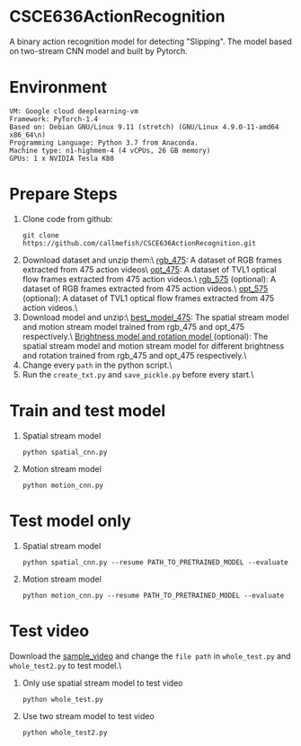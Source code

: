 # CSCE636ActionRecognition
A binary action recognition model for detecting "Slipping". The model based on two-stream CNN model and built by Pytorch.

# Environment
```
VM: Google cloud deeplearning-vm
Framework: PyTorch-1.4
Based on: Debian GNU/Linux 9.11 (stretch) (GNU/Linux 4.9.0-11-amd64 x86_64\n)
Programming Language: Python 3.7 from Anaconda.
Machine type: n1-highmem-4 (4 vCPUs, 26 GB memory)
GPUs: 1 x NVIDIA Tesla K80
```

# Prepare Steps

 1. Clone code from github:
 	```
 	git clone https://github.com/callmefish/CSCE636ActionRecognition.git
 	```
 2. Download dataset and unzip them:\\
	[rgb_475](https://storage.cloud.google.com/ucf101_for_rar/video_data_475.zip?authuser=1): A dataset of RGB frames extracted from 475 action videos\\
	[opt_475](https://storage.cloud.google.com/ucf101_for_rar/opt_475.zip?authuser=1): A dataset of TVL1 optical flow frames extracted from 475 action videos.\\
	[rgb_575](https://storage.cloud.google.com/ucf101_for_rar/video_data_575.zip?authuser=1) (optional): A dataset of RGB frames extracted from 475 action videos.\\
	[opt_575](https://storage.cloud.google.com/ucf101_for_rar/opt_575.zip?authuser=1) (optional): A dataset of TVL1 optical flow frames extracted from 475 action videos.\\
 3. Download model and unzip:\\
	[best_model_475](https://storage.cloud.google.com/ucf101_for_rar/opt_575.zip?authuser=1): The spatial stream model and motion stream model trained from rgb_475 and opt_475 respectively.\\
	[Brightness model and rotation model ](https://storage.cloud.google.com/ucf101_for_rar/opt_575.zip?authuser=1) (optional): The spatial stream model and motion stream model for different brightness and rotation trained from rgb_475 and opt_475 respectively.\\
 4. Change every `path` in the python script.\\
 5. Run the `create_txt.py` and `save_pickle.py` before every start.\\

# Train and test model

 1. Spatial stream model
 	```
 	python spatial_cnn.py
 	```
 2. Motion stream model
	```
	python motion_cnn.py
	```

# Test model only
 1. Spatial stream model
 	```
 	python spatial_cnn.py --resume PATH_TO_PRETRAINED_MODEL --evaluate
 	```
 2. Motion stream model
	```
	python motion_cnn.py --resume PATH_TO_PRETRAINED_MODEL --evaluate
	```

# Test video
Download the [sample_video](https://storage.cloud.google.com/ucf101_for_rar/sample_video.zip?authuser=1)  and change the `file path` in `whole_test.py` and `whole_test2.py` to test model.\\
 1. Only use spatial stream model to test video
 	```
 	python whole_test.py
 	```
 
 2. Use two stream model to test video
 	```
 	python whole_test2.py
 	```

